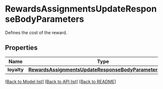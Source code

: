 # RewardsAssignmentsUpdateResponseBodyParameters

Defines the cost of the reward.

## Properties

Name | Type | Description | Notes
------------ | ------------- | ------------- | -------------
**loyalty** | [**RewardsAssignmentsUpdateResponseBodyParametersLoyalty**](RewardsAssignmentsUpdateResponseBodyParametersLoyalty.md) |  | [optional] 

[[Back to Model list]](../README.md#documentation-for-models) [[Back to API list]](../README.md#documentation-for-api-endpoints) [[Back to README]](../README.md)


